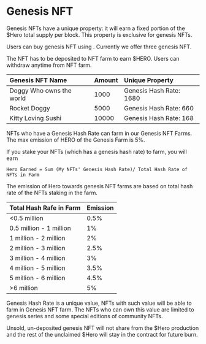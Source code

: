 # Genesis NFT

Genesis NFTs have a unique property: it will earn a fixed portion of the $Hero total supply per block. This property is exclusive for genesis NFTs.

Users can buy genesis NFT using . Currently we offer three genesis NFT.

The NFT has to be deposited to NFT farm to earn $HERO. Users can withdraw anytime from NFT farm.

| Genesis NFT Name | Amount | Unique Property |
| :--- | :--- | :--- |
| Doggy Who owns the world | 1000 | Genesis Hash Rate: 1680 |
| Rocket Doggy | 5000 | Genesis Hash Rate: 660 |
| Kitty Loving Sushi | 10000 | Genesis Hash Rate: 168 |

NFTs who have a Genesis Hash Rate can farm in our Genesis NFT Farms. The max emission of HERO of the Genesis Farm is 5%. 

If you stake your NFTs \(which has a genesis hash rate\) to farm, you will earn

```text
Hero Earned = Sum (My NFTs' Genesis Hash Rate)/ Total Hash Rate of NFTs in Farm
```

The emission of Hero towards genesis NFT farms are based on total hash rate of the NFTs staking in the farm.

| Total Hash Rafe in Farm | Emission |
| :--- | :--- |
| &lt;0.5 million | 0.5% |
| 0.5 million - 1 million | 1% |
| 1 million - 2 million | 2% |
| 2 million - 3 million  | 2.5% |
| 3 million - 4 million | 3% |
| 4 million - 5 million | 3.5% |
| 5 million - 6 million | 4.5% |
| &gt;6 million | 5% |

Genesis Hash Rate is a unique value, NFTs with such value will be able to farm in Genesis NFT farm. The NFTs who can own this value are limited to genesis series and some special editions of community NFTs.

Unsold, un-deposited genesis NFT will not share from the $Hero production and the rest of the unclaimed $Hero will stay in the contract for future burn.

